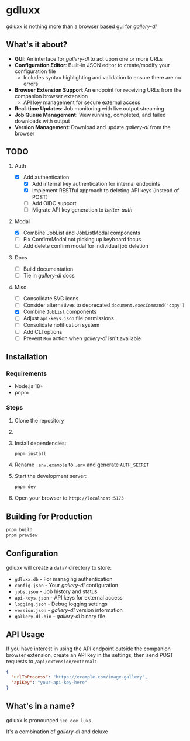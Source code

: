 # gdluxx

gdluxx is nothing more than a browser based gui for _gallery-dl_

## What's it about?

- **GUI**: An interface for _gallery-dl_ to act upon one or more URLs
- **Configuration Editor**: Built-in JSON editor to create/modify your
  configuration file
  - Includes syntax highlighting and validation to ensure there are no errors
- **Browser Extension Support** An endpoint for receiving URLs from the
  companion browser extension
  - API key management for secure external access
- **Real-time Updates**: Job monitoring with live output streaming
- **Job Queue Management**: View running, completed, and failed downloads with
  output
- **Version Management**: Download and update _gallery-dl_ from the browser

## TODO

1. Auth

   - [x] Add authentication
     - [x] Add internal key authentication for internal endpoints
     - [x] Implement RESTful approach to deleting API keys (instead of POST)
     - [ ] Add OIDC support
     - [ ] Migrate API key generation to _better-auth_

2. Modal

   - [x] Combine JobList and JobListModal components
   - [ ] Fix ConfirmModal not picking up keyboard focus
   - [ ] Add delete confirm modal for individual job deletion

3. Docs

   - [ ] Build documentation
   - [ ] Tie in _gallery-dl_ docs

4. Misc
   - [ ] Consolidate SVG icons
   - [ ] Consider alternatives to deprecated `document.execCommand('copy')`
   - [x] Combine `JobList` components
   - [ ] Adjust `api-keys.json` file permissions
   - [ ] Consolidate notification system
   - [ ] Add CLI options
   - [ ] Prevent `Run` action when _gallery-dl_ isn't available

## Installation

### Requirements

- Node.js 18+
- pnpm

### Steps

1. Clone the repository
2.
3. Install dependencies:
   ```bash
   pnpm install
   ```
4. Rename `.env.example` to `.env` and generate `AUTH_SECRET`

5. Start the development server:
   ```bash
   pnpm dev
   ```
6. Open your browser to `http://localhost:5173`

## Building for Production

```bash
pnpm build
pnpm preview
```

## Configuration

gdluxx will create a `data/` directory to store:

- `gdluxx.db` - For managing authentication
- `config.json` - Your _gallery-dl_ configuration
- `jobs.json` - Job history and status
- `api-keys.json` - API keys for external access
- `logging.json` - Debug logging settings
- `version.json` - _gallery-dl_ version information
- `gallery-dl.bin` - _gallery-dl_ binary file

## API Usage

If you have interest in using the API endpoint outside the companion browser
extension, create an API key in the settings, then send POST requests to
`/api/extension/external`:

```json
{
  "urlToProcess": "https://example.com/image-gallery",
  "apiKey": "your-api-key-here"
}
```

## What's in a name?

gdluxx is pronounced `jee dee luks`  

It's a combination of _gallery-dl_ and deluxe
